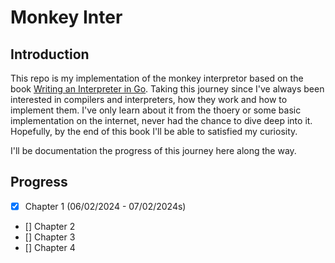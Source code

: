 # Monkey Inter

## Introduction

This repo is my implementation of the monkey interpretor based on the book [Writing an Interpreter in Go](https://interpreterbook.com/). Taking this journey since I've always been interested in compilers and interpreters, how they work and how to implement them. I've only learn about it from the thoery or some basic implementation on the internet, never had the chance to dive deep into it. Hopefully, by the end of this book I'll be able to satisfied my curiosity.

I'll be documentation the progress of this journey here along the way.

## Progress

- [x] Chapter 1 (06/02/2024 - 07/02/2024s)
- [] Chapter 2
- [] Chapter 3
- [] Chapter 4
